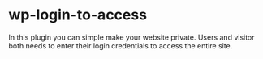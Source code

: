# wp-login-to-access
In this plugin you can simple make your website private. Users and visitor both needs to enter their login credentials to access the entire site.
